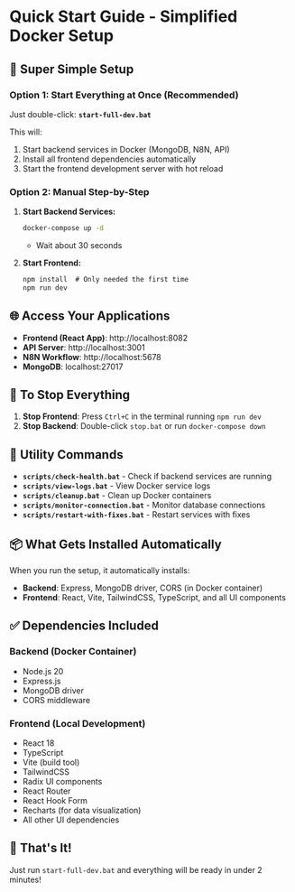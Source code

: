 # Quick Start Guide - Simplified Docker Setup

## 🚀 Super Simple Setup

### Option 1: Start Everything at Once (Recommended)

Just double-click: **`start-full-dev.bat`**

This will:

1. Start backend services in Docker (MongoDB, N8N, API)
2. Install all frontend dependencies automatically
3. Start the frontend development server with hot reload

### Option 2: Manual Step-by-Step

1. **Start Backend Services:**

   ```cmd
   docker-compose up -d
   ```

   - Wait about 30 seconds

2. **Start Frontend:**
   ```cmd
   npm install  # Only needed the first time
   npm run dev
   ```

## 🌐 Access Your Applications

- **Frontend (React App)**: http://localhost:8082
- **API Server**: http://localhost:3001
- **N8N Workflow**: http://localhost:5678
- **MongoDB**: localhost:27017

## 🛑 To Stop Everything

1. **Stop Frontend**: Press `Ctrl+C` in the terminal running `npm run dev`
2. **Stop Backend**: Double-click `stop.bat` or run `docker-compose down`

## 🔧 Utility Commands

- **`scripts/check-health.bat`** - Check if backend services are running
- **`scripts/view-logs.bat`** - View Docker service logs  
- **`scripts/cleanup.bat`** - Clean up Docker containers
- **`scripts/monitor-connection.bat`** - Monitor database connections
- **`scripts/restart-with-fixes.bat`** - Restart services with fixes

## 📦 What Gets Installed Automatically

When you run the setup, it automatically installs:

- **Backend**: Express, MongoDB driver, CORS (in Docker container)
- **Frontend**: React, Vite, TailwindCSS, TypeScript, and all UI components

## ✅ Dependencies Included

### Backend (Docker Container)

- Node.js 20
- Express.js
- MongoDB driver
- CORS middleware

### Frontend (Local Development)

- React 18
- TypeScript
- Vite (build tool)
- TailwindCSS
- Radix UI components
- React Router
- React Hook Form
- Recharts (for data visualization)
- All other UI dependencies

## 🎯 That's It!

Just run `start-full-dev.bat` and everything will be ready in under 2 minutes!
